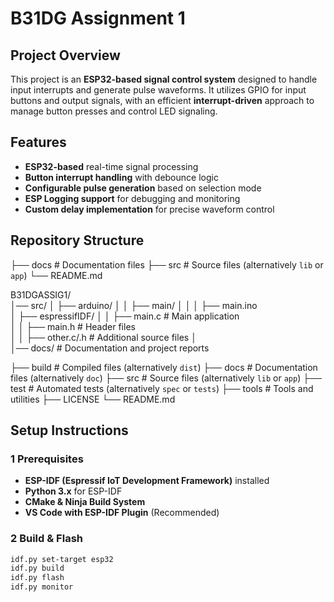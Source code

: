 # B31DG Assignment 1

## Project Overview
This project is an **ESP32-based signal control system** designed to handle input interrupts and generate pulse waveforms. It utilizes GPIO for input buttons and output signals, with an efficient **interrupt-driven** approach to manage button presses and control LED signaling.

## Features
- **ESP32-based** real-time signal processing
- **Button interrupt handling** with debounce logic
- **Configurable pulse generation** based on selection mode
- **ESP Logging support** for debugging and monitoring
- **Custom delay implementation** for precise waveform control

## Repository Structure

├── docs                    # Documentation files
├── src                     # Source files (alternatively `lib` or `app`)
└── README.md


B31DGASSIG1/  
│── src/
│   ├── arduino/
│   │   ├── main/
│   │   │   ├── main.ino  
│   ├── espressifIDF/ 
│   │   ├── main.c      # Main application  
│   │   ├── main.h      # Header files  
│   │   ├── other.c/.h  # Additional source files  │  
│── docs/               # Documentation and project reports  

├── build                   # Compiled files (alternatively `dist`)
    ├── docs                    # Documentation files (alternatively `doc`)
    ├── src                     # Source files (alternatively `lib` or `app`)
    ├── test                    # Automated tests (alternatively `spec` or `tests`)
    ├── tools                   # Tools and utilities
    ├── LICENSE
    └── README.md



## Setup Instructions
### **1️ Prerequisites**
- **ESP-IDF (Espressif IoT Development Framework)** installed  
- **Python 3.x** for ESP-IDF  
- **CMake & Ninja Build System**  
- **VS Code with ESP-IDF Plugin** (Recommended)  

### **2️ Build & Flash**
```sh
idf.py set-target esp32
idf.py build
idf.py flash
idf.py monitor


